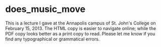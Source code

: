 does_music_move
===============

This is a lecture I gave at the Annapolis campus
of St. John's College on February 15, 2013. The
HTML copy is easier to navigate online; while the
PDF copy looks better as a print copy to read.
Please let me know if you find any typographical
or grammatical errors.
